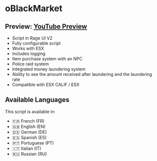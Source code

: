 # oBlackMarket

## Preview: [YouTube Preview](https://www.youtube.com/watch?v=SfmfCuBG6bs&t=5s)

- Script in Rage UI V2
- Fully configurable script
- Works with ESX
- Includes logging
- Item purchase system with an NPC
- Police raid system
- Integrated money laundering system
- Ability to see the amount received after laundering and the laundering rate
- Compatible with ESX CALIF / ESX

## Available Languages

This script is available in:

- 🇫🇷 French (FR)
- 🇬🇧 English (EN)
- 🇩🇪 German (DE)
- 🇪🇸 Spanish (ES)
- 🇵🇹 Portuguese (PT)
- 🇮🇹 Italian (IT)
- 🇷🇺 Russian (RU)
